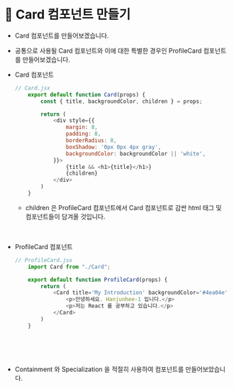 # 🔔 Card 컴포넌트 만들기

- Card 컴포넌트를 만들어보겠습니다. 

- 공통으로 사용될 Card 컴포넌트와 이에 대한 특별한 경우인 ProfileCard 컴포넌트를 만들어보겠습니다. 

- Card 컴포넌트
    ```js
    // Card.jsx
        export default function Card(props) {
            const { title, backgroundColor, children } = props;

            return (
                <div style={{
                    margin: 8,
                    padding: 8,
                    borderRadius: 8,
                    boxShadow: '0px 0px 4px gray',
                    backgroundColor: backgroundColor || 'white',
                }}>
                    {title && <h1>{title}</h1>}
                    {children}
                </div>
            )
        }
    ```
    - children 은 ProfileCard 컴포넌트에서 Card 컴포넌트로 감싼 html 태그 및 컴포넌트들이 담겨올 것입니다. <br/><br/><br/>

- ProfileCard 컴포넌트
    ```js
    // ProfileCard.jsx
        import Card from "./Card";

        export default function ProfileCard(props) {
            return (
                <Card title='My Introduction' backgroundColor='#4ea04e'>
                    <p>안녕하세요. Hanjunhee-1 입니다.</p>
                    <p>저는 React 를 공부하고 있습니다.</p>
                </Card>
            )
        }
    ```
    <br/><br/><br/>


- Containment 와 Specialization 을 적절히 사용하여 컴포넌트를 만들어보았습니다.